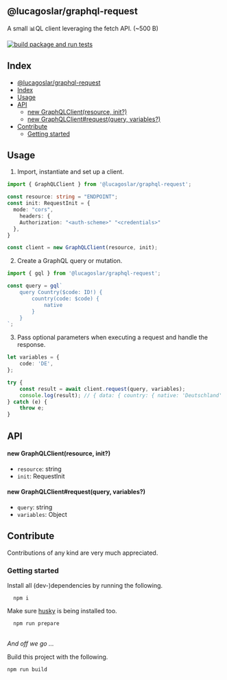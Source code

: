 ## @lucagoslar/graphql-request

A small 📊QL client leveraging the fetch API. (~500 B)

[![build package and run tests](https://github.com/lucagoslar/graphql-request/actions/workflows/main.yml/badge.svg)](https://github.com/lucagoslar/graphql-request/actions/workflows/main.yml)

## Index

- [@lucagoslar/graphql-request](#lucagoslargraphql-request)
- [Index](#index)
- [Usage](#usage)
- [API](#api)
    - [new GraphQLClient(resource, init?)](#new-graphqlclientresource-init)
    - [new GraphQLClient#request(query, variables?)](#new-graphqlclientrequestquery-variables)
- [Contribute](#contribute)
  - [Getting started](#getting-started)

## Usage

1. Import, instantiate and set up a client.

```ts
import { GraphQLClient } from '@lucagoslar/graphql-request';

const resource: string = "ENDPOINT";
const init: RequestInit = {
  mode: "cors",
	headers: {
    Authorization: "<auth-scheme>" "<credentials>"
  },
}

const client = new GraphQLClient(resource, init);
```

2. Create a GraphQL query or mutation.

```ts
import { gql } from '@lucagoslar/graphql-request';

const query = gql`
	query Country($code: ID!) {
		country(code: $code) {
			native
		}
	}
`;
```

3. Pass optional parameters when executing a request and handle the response.

```ts
let variables = {
	code: 'DE',
};

try {
	const result = await client.request(query, variables);
	console.log(result); // { data: { country: { native: 'Deutschland' } }, errors: undefined }
} catch (e) {
	throw e;
}
```

## API

#### new GraphQLClient(resource, init?)

- `resource`: string
- `init`: RequestInit

#### new GraphQLClient#request(query, variables?)

- `query`: string
- `variables`: Object

## Contribute

Contributions of any kind are very much appreciated.

### Getting started

Install all (dev-)dependencies by running the following.

```
  npm i
```

Make sure [husky](https://github.com/typicode/husky) is being installed too.

```
  npm run prepare
```

\
_And off we go …_

Build this project with the following.

```
npm run build
```
